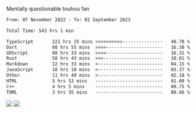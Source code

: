 Mentally questionable touhou fan



<!--START_SECTION:waka-->

```txt
From: 07 November 2022 - To: 02 September 2023

Total Time: 543 hrs 1 min

TypeScript       221 hrs 25 mins >>>>>>>>>>---------------   40.78 %
Dart             88 hrs 55 mins  >>>>---------------------   16.38 %
GDScript         88 hrs 33 mins  >>>>---------------------   16.31 %
Rust             58 hrs 43 mins  >>>----------------------   10.81 %
Markdown         22 hrs 33 mins  >------------------------   04.15 %
JavaScript       18 hrs 18 mins  >------------------------   03.37 %
Other            11 hrs 49 mins  >------------------------   02.18 %
HTML             5 hrs 53 mins   -------------------------   01.08 %
C++              4 hrs 5 mins    -------------------------   00.75 %
TOML             3 hrs 35 mins   -------------------------   00.66 %
```

<!--END_SECTION:waka-->

![](https://posei.me/horse_going_hard.gif)
![](https://posei.me/horse_going_hard.gif)
